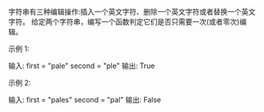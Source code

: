 字符串有三种编辑操作:插入一个英文字符、删除一个英文字符或者替换一个英文字符。
给定两个字符串，编写一个函数判定它们是否只需要一次(或者零次)编辑。

示例 1:

输入:
first = "pale"
second = "ple"
输出: True

示例 2:

输入:
first = "pales"
second = "pal"
输出: False
